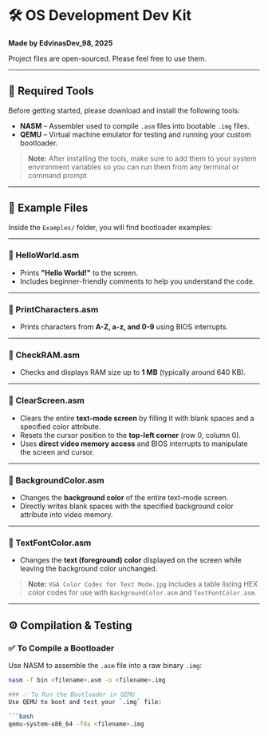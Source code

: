 # 🛠️ OS Development Dev Kit

**Made by EdvinasDev_98, 2025**

Project files are open-sourced. Please feel free to use them.

---

## 🧰 Required Tools

Before getting started, please download and install the following tools:

- **NASM** – Assembler used to compile `.asm` files into bootable `.img` files.
- **QEMU** – Virtual machine emulator for testing and running your custom bootloader.

> **Note:** After installing the tools, make sure to add them to your system environment variables so you can run them from any terminal or command prompt.

---

## 📁 Example Files

Inside the `Examples/` folder, you will find bootloader examples:

---

### 🔹 HelloWorld.asm
- Prints **"Hello World!"** to the screen.
- Includes beginner-friendly comments to help you understand the code.

---

### 🔹 PrintCharacters.asm
- Prints characters from **A-Z, a-z, and 0-9** using BIOS interrupts.

---

### 🔹 CheckRAM.asm
- Checks and displays RAM size up to **1 MB** (typically around 640 KB).

---

### 🔹 ClearScreen.asm
- Clears the entire **text-mode screen** by filling it with blank spaces and a specified color attribute.
- Resets the cursor position to the **top-left corner** (row 0, column 0).
- Uses **direct video memory access** and BIOS interrupts to manipulate the screen and cursor.

---

### 🔹 BackgroundColor.asm
- Changes the **background color** of the entire text-mode screen.
- Directly writes blank spaces with the specified background color attribute into video memory.

---

### 🔹 TextFontColor.asm
- Changes the **text (foreground) color** displayed on the screen while leaving the background color unchanged.

> **Note:** `VGA Color Codes for Text Mode.jpg` includes a table listing HEX color codes for use with `BackgroundColor.asm` and `TextFontColor.asm`.

---

## ⚙️ Compilation & Testing

### ✅ To Compile a Bootloader
Use NASM to assemble the `.asm` file into a raw binary `.img`:

```bash
nasm -f bin <filename>.asm -o <filename>.img

### ✅ To Run the Bootloader in QEMU
Use QEMU to boot and test your `.img` file:

```bash
qemu-system-x86_64 -fda <filename>.img

